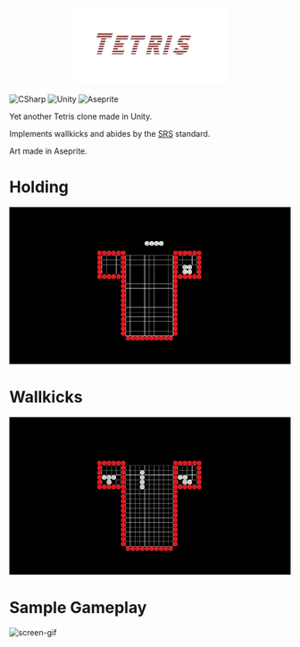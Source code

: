 <p align="center">
  <img src="https://github.com/Nizar1999/Yet-Another-Tetris-Clone/blob/main/screenshots/Banner.png" width = 55%; height=55% />
</p>

![CSharp](https://img.shields.io/badge/-C%23-black?style=for-the-badge&logo=csharp&logoColor=red) 
![Unity](https://img.shields.io/badge/-Unity-black?style=for-the-badge&logo=unity&logoColor=red) 
![Aseprite](https://img.shields.io/badge/-Aseprite-black?style=for-the-badge&logo=aseprite&logoColor=red) 

 Yet another Tetris clone made in Unity.
 
 Implements wallkicks and abides by the [SRS](https://tetris.fandom.com/wiki/SRS) standard.
 
 Art made in Aseprite.
 
 # Holding
 ![screen-gif](./screenshots/Holding.gif)
 
  # Wallkicks
 ![screen-gif](./screenshots/Wallkicks.gif)
 
  # Sample Gameplay
 ![screen-gif](./screenshots/Gameplay.gif)
